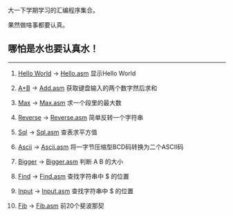 大一下学期学习的汇编程序集合。

果然做啥事都要认真。


## 哪怕是水也要认真水！

***

1. [Hello World](https://raw.githubusercontent.com/MKFMIKU/EndOfMASM/master/HELLO.EXE) -> [Hello.asm](https://github.com/MKFMIKU/EndOfMASM/blob/master/Hello.asm)
    显示Hello World


2. [A+B](https://raw.githubusercontent.com/MKFMIKU/EndOfMASM/master/ADD.EXE) -> [Add.asm](https://github.com/MKFMIKU/EndOfMASM/blob/master/Add.asm)
    获取键盘输入的两个数字然后求和
    
3. [Max](https://raw.githubusercontent.com/MKFMIKU/EndOfMASM/master/MAX.EXE) -> [Max.asm](https://github.com/MKFMIKU/EndOfMASM/blob/master/Max.asm)
    求一个段里的最大数
    
4. [Reverse](https://raw.githubusercontent.com/MKFMIKU/EndOfMASM/master/REVERSE.EXE) -> [Reverse.asm](https://github.com/MKFMIKU/EndOfMASM/blob/master/Reverse.asm)
    简单反转一个字符串
    
5. [Sql](https://raw.githubusercontent.com/MKFMIKU/EndOfMASM/master/SQL.EXE) -> [Sql.asm](https://github.com/MKFMIKU/EndOfMASM/blob/master/Sql.asm)
    查表求平方值
    
6. [Ascii](https://raw.githubusercontent.com/MKFMIKU/EndOfMASM/master/ASCII.EXE) -> [Ascii.asm](https://github.com/MKFMIKU/EndOfMASM/blob/master/Ascii.asm)
    将一字节压缩型BCD码转换为二个ASCII码
    
7. [Bigger](https://raw.githubusercontent.com/MKFMIKU/EndOfMASM/master/BIGGER.EXE) -> [Bigger.asm](https://github.com/MKFMIKU/EndOfMASM/blob/master/Bigger.asm)
    判断 A B 的大小
    
8. [Find](https://raw.githubusercontent.com/MKFMIKU/EndOfMASM/master/FIND.EXE) -> [Find.asm](https://github.com/MKFMIKU/EndOfMASM/blob/master/Find.asm)
    查找字符串中 $ 的位置
    
9. [Input](https://raw.githubusercontent.com/MKFMIKU/EndOfMASM/master/INPUT.EXE) -> [Input.asm](https://github.com/MKFMIKU/EndOfMASM/blob/master/Input.asm)
    查找字符串中 $ 的位置
    
10. [Fib](https://raw.githubusercontent.com/MKFMIKU/EndOfMASM/master/FIB.EXE) -> [Fib.asm](https://github.com/MKFMIKU/EndOfMASM/blob/master/Fib.asm)
    前20个斐波那契